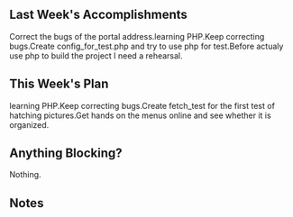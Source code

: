 ## Last Week's Accomplishments
Correct the bugs of the portal address.learning PHP.Keep correcting bugs.Create config_for_test.php and try to use php for test.Before actualy use php to build the project I need a rehearsal.

## This Week's Plan
learning PHP.Keep correcting bugs.Create fetch_test for the first test of hatching pictures.Get hands on the menus online and see whether it is organized.

## Anything Blocking?
Nothing.

## Notes


